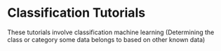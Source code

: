 # Classification Tutorials

These tutorials involve classification machine learning (Determining the class or category some data belongs to based on other known data)
